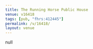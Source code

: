 ```yaml
---
title: The Running Horse Public House
venue: v16418
tags: [pub, "fhrs:412445"]
permalink: /v/16418/
layout: venue
---
```

null